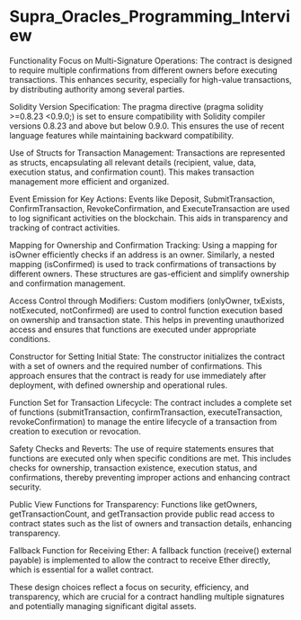 # Supra_Oracles_Programming_Interview

Functionality Focus on Multi-Signature Operations: The contract is designed to require multiple confirmations from different owners before executing transactions. This enhances security, especially for high-value transactions, by distributing authority among several parties.

Solidity Version Specification: The pragma directive (pragma solidity >=0.8.23 <0.9.0;) is set to ensure compatibility with Solidity compiler versions 0.8.23 and above but below 0.9.0. This ensures the use of recent language features while maintaining backward compatibility.

Use of Structs for Transaction Management: Transactions are represented as structs, encapsulating all relevant details (recipient, value, data, execution status, and confirmation count). This makes transaction management more efficient and organized.

Event Emission for Key Actions: Events like Deposit, SubmitTransaction, ConfirmTransaction, RevokeConfirmation, and ExecuteTransaction are used to log significant activities on the blockchain. This aids in transparency and tracking of contract activities.

Mapping for Ownership and Confirmation Tracking: Using a mapping for isOwner efficiently checks if an address is an owner. Similarly, a nested mapping (isConfirmed) is used to track confirmations of transactions by different owners. These structures are gas-efficient and simplify ownership and confirmation management.

Access Control through Modifiers: Custom modifiers (onlyOwner, txExists, notExecuted, notConfirmed) are used to control function execution based on ownership and transaction state. This helps in preventing unauthorized access and ensures that functions are executed under appropriate conditions.

Constructor for Setting Initial State: The constructor initializes the contract with a set of owners and the required number of confirmations. This approach ensures that the contract is ready for use immediately after deployment, with defined ownership and operational rules.

Function Set for Transaction Lifecycle: The contract includes a complete set of functions (submitTransaction, confirmTransaction, executeTransaction, revokeConfirmation) to manage the entire lifecycle of a transaction from creation to execution or revocation.

Safety Checks and Reverts: The use of require statements ensures that functions are executed only when specific conditions are met. This includes checks for ownership, transaction existence, execution status, and confirmations, thereby preventing improper actions and enhancing contract security.

Public View Functions for Transparency: Functions like getOwners, getTransactionCount, and getTransaction provide public read access to contract states such as the list of owners and transaction details, enhancing transparency.

Fallback Function for Receiving Ether: A fallback function (receive() external payable) is implemented to allow the contract to receive Ether directly, which is essential for a wallet contract.

These design choices reflect a focus on security, efficiency, and transparency, which are crucial for a contract handling multiple signatures and potentially managing significant digital assets.
